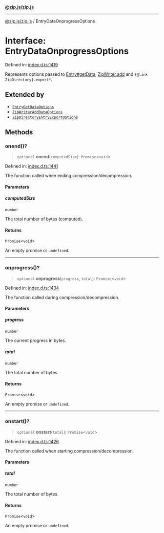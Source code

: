 [**@zip.js/zip.js**](../README.md)

***

[@zip.js/zip.js](../globals.md) / EntryDataOnprogressOptions

# Interface: EntryDataOnprogressOptions

Defined in: [index.d.ts:1419](https://github.com/gildas-lormeau/zip.js/blob/00105a96aa8272ce26bff0eea7ebcfd6071ad540/index.d.ts#L1419)

Represents options passed to [Entry#getData](Entry.md#getdata), [ZipWriter.add](../classes/ZipWriter.md#add) and `{@link ZipDirectory}.export*`.

## Extended by

- [`EntryGetDataOptions`](EntryGetDataOptions.md)
- [`ZipWriterAddDataOptions`](ZipWriterAddDataOptions.md)
- [`ZipDirectoryEntryExportOptions`](ZipDirectoryEntryExportOptions.md)

## Methods

### onend()?

> `optional` **onend**(`computedSize`): `Promise`\<`void`\>

Defined in: [index.d.ts:1441](https://github.com/gildas-lormeau/zip.js/blob/00105a96aa8272ce26bff0eea7ebcfd6071ad540/index.d.ts#L1441)

The function called when ending compression/decompression.

#### Parameters

##### computedSize

`number`

The total number of bytes (computed).

#### Returns

`Promise`\<`void`\>

An empty promise or `undefined`.

***

### onprogress()?

> `optional` **onprogress**(`progress`, `total`): `Promise`\<`void`\>

Defined in: [index.d.ts:1434](https://github.com/gildas-lormeau/zip.js/blob/00105a96aa8272ce26bff0eea7ebcfd6071ad540/index.d.ts#L1434)

The function called during compression/decompression.

#### Parameters

##### progress

`number`

The current progress in bytes.

##### total

`number`

The total number of bytes.

#### Returns

`Promise`\<`void`\>

An empty promise or `undefined`.

***

### onstart()?

> `optional` **onstart**(`total`): `Promise`\<`void`\>

Defined in: [index.d.ts:1426](https://github.com/gildas-lormeau/zip.js/blob/00105a96aa8272ce26bff0eea7ebcfd6071ad540/index.d.ts#L1426)

The function called when starting compression/decompression.

#### Parameters

##### total

`number`

The total number of bytes.

#### Returns

`Promise`\<`void`\>

An empty promise or `undefined`.
